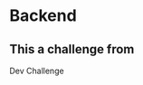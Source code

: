 # Backend 
## This a challenge from 
<a src="https://devchallenges.io/challenges/N1fvBjQfhlkctmwj1tnw">Dev Challenge</a>